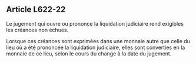 Article L622-22
----
Le jugement qui ouvre ou prononce la liquidation judiciaire rend exigibles les
créances non échues.

Lorsque ces créances sont exprimées dans une monnaie autre que celle du lieu où
a été prononcée la liquidation judiciaire, elles sont converties en la monnaie
de ce lieu, selon le cours du change à la date du jugement.
